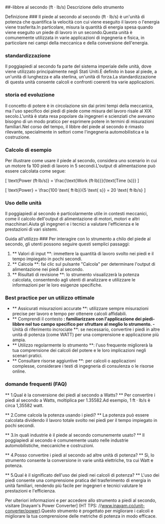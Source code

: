##-libbre al secondo (ft · lb/s) Descrizione dello strumento

Definizione ###
Il piede al secondo al secondo (ft · lb/s) è un'unità di potenza che quantifica la velocità con cui viene eseguito il lavoro o l'energia viene trasferita.In particolare, misura la quantità di energia spesa quando viene eseguito un piede di lavoro in un secondo.Questa unità è comunemente utilizzata in varie applicazioni di ingegneria e fisica, in particolare nei campi della meccanica e della conversione dell'energia.

### standardizzazione
Il poggiapiedi al secondo fa parte del sistema imperiale delle unità, dove viene utilizzato principalmente negli Stati Uniti.È definito in base al piede, a un'unità di lunghezza e alla sterlina, un'unità di forza.La standardizzazione di questa unità consente calcoli e confronti coerenti tra varie applicazioni.

### storia ed evoluzione
Il concetto di potere è in circolazione sin dai primi tempi della meccanica, ma l'uso specifico dei piedi di piede come misura del lavoro risale al XIX secolo.L'unità è stata resa popolare da ingegneri e scienziati che avevano bisogno di un modo pratico per esprimere potere in termini di misurazioni familiari.Nel corso del tempo, il libbre del piede al secondo è rimasto rilevante, specialmente in settori come l'ingegneria automobilistica e la costruzione.

### Calcolo di esempio
Per illustrare come usare il piede al secondo, considera uno scenario in cui un motore fa 100 piedi di lavoro in 5 secondi.L'output di alimentazione può essere calcolata come segue:

\[ \text{Power (ft·lb/s)} = \frac{\text{Work (ft·lb)}}{\text{Time (s)}} \]

\[ \text{Power} = \frac{100 \text{ ft·lb}}{5 \text{ s}} = 20 \text{ ft·lb/s} \]

### Uso delle unità
Il poggiapiedi al secondo è particolarmente utile in contesti meccanici, come il calcolo dell'output di alimentazione di motori, motori e altri macchinari.Aiuta gli ingegneri e i tecnici a valutare l'efficienza e le prestazioni di vari sistemi.

Guida all'utilizzo ###
Per interagire con lo strumento a chilo del piede al secondo, gli utenti possono seguire questi semplici passaggi:
1. ** Valori di input **: immettere la quantità di lavoro svolto nei piedi e il tempo impiegato in pochi secondi.
2. ** Calcola **: fai clic sul pulsante "Calcola" per determinare l'output di alimentazione nei piedi al secondo.
3. ** Risultati di revisione **: lo strumento visualizzerà la potenza calcolata, consentendo agli utenti di analizzare e utilizzare le informazioni per le loro esigenze specifiche.

### Best practice per un utilizzo ottimale
- ** Assicurati misurazioni accurate **: utilizzare sempre misurazioni precise per lavoro e tempo per ottenere calcoli affidabili.
- ** Comprendi il contesto **: familiarizzare con l'applicazione dei piedi-libbre nel tuo campo specifico per sfruttare al meglio lo strumento.
-** Unità di riferimento incrociate **: se necessario, convertire i piedi in altre unità di potenza (come WATT) per una comprensione e applicazione più ampia.
- ** Utilizzo regolarmente lo strumento **: l'uso frequente migliorerà la tua comprensione dei calcoli del potere e le loro implicazioni negli scenari pratici.
- ** Consultare risorse aggiuntive **: per calcoli o applicazioni complesse, considerare i testi di ingegneria di consulenza o le risorse online.

### domande frequenti (FAQ)

** 1.Qual è la conversione dei piedi al secondo a Watts? **
Per convertire i piedi al secondo a Watts, moltiplica per 1.35582.Ad esempio, 1 ft · lb/s è circa 1,35582 watt.

** 2.Come calcola la potenza usando i piedi? **
La potenza può essere calcolata dividendo il lavoro totale svolto nei piedi per il tempo impiegato in pochi secondi.

** 3.In quali industrie è il piede al secondo comunemente usato? **
Il poggiapiedi al secondo è comunemente usato nelle industrie automobilistiche, meccaniche e costruzioni.

** 4.Posso convertire i piedi al secondo ad altre unità di potenza? **
Sì, lo strumento consente la conversione in varie unità elettriche, tra cui Watt e potenza.

** 5.Qual è il significato dell'uso dei piedi nei calcoli di potenza? **
L'uso dei piedi consente una comprensione pratica del trasferimento di energia in unità familiari, rendendo più facile per ingegneri e tecnici valutare le prestazioni e l'efficienza.

Per ulteriori informazioni e per accedere allo strumento a piedi al secondo, visitare [Inayam's Power Converter] (HT TPS: //www.inayam.co/unit-converter/power).Questo strumento è progettato per migliorare i calcoli e migliorare la tua comprensione delle metriche di potenza in modo efficace.